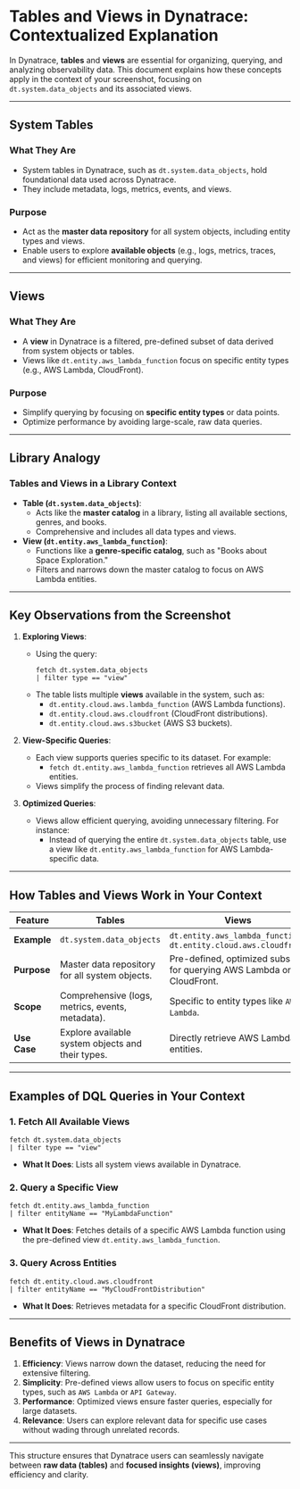 
# **Tables and Views in Dynatrace: Contextualized Explanation**

In Dynatrace, **tables** and **views** are essential for organizing, querying, and analyzing observability data. This document explains how these concepts apply in the context of your screenshot, focusing on `dt.system.data_objects` and its associated views.

---

## **System Tables**

### **What They Are**
- System tables in Dynatrace, such as `dt.system.data_objects`, hold foundational data used across Dynatrace.
- They include metadata, logs, metrics, events, and views.

### **Purpose**
- Act as the **master data repository** for all system objects, including entity types and views.
- Enable users to explore **available objects** (e.g., logs, metrics, traces, and views) for efficient monitoring and querying.

---

## **Views**

### **What They Are**
- A **view** in Dynatrace is a filtered, pre-defined subset of data derived from system objects or tables.
- Views like `dt.entity.aws_lambda_function` focus on specific entity types (e.g., AWS Lambda, CloudFront).

### **Purpose**
- Simplify querying by focusing on **specific entity types** or data points.
- Optimize performance by avoiding large-scale, raw data queries.

---

## **Library Analogy**

### **Tables and Views in a Library Context**
- **Table (`dt.system.data_objects`)**:
  - Acts like the **master catalog** in a library, listing all available sections, genres, and books.
  - Comprehensive and includes all data types and views.
- **View (`dt.entity.aws_lambda_function`)**:
  - Functions like a **genre-specific catalog**, such as "Books about Space Exploration."
  - Filters and narrows down the master catalog to focus on AWS Lambda entities.

---

## **Key Observations from the Screenshot**

1. **Exploring Views**:
   - Using the query:
     ```plaintext
     fetch dt.system.data_objects
     | filter type == "view"
     ```
   - The table lists multiple **views** available in the system, such as:
     - `dt.entity.cloud.aws.lambda_function` (AWS Lambda functions).
     - `dt.entity.cloud.aws.cloudfront` (CloudFront distributions).
     - `dt.entity.cloud.aws.s3bucket` (AWS S3 buckets).

2. **View-Specific Queries**:
   - Each view supports queries specific to its dataset. For example:
     - `fetch dt.entity.aws_lambda_function` retrieves all AWS Lambda entities.
   - Views simplify the process of finding relevant data.

3. **Optimized Queries**:
   - Views allow efficient querying, avoiding unnecessary filtering. For instance:
     - Instead of querying the entire `dt.system.data_objects` table, use a view like `dt.entity.aws_lambda_function` for AWS Lambda-specific data.

---

## **How Tables and Views Work in Your Context**

| **Feature**             | **Tables**                                    | **Views**                                      |
|--------------------------|-----------------------------------------------|-----------------------------------------------|
| **Example**             | `dt.system.data_objects`                      | `dt.entity.aws_lambda_function`, `dt.entity.cloud.aws.cloudfront` |
| **Purpose**             | Master data repository for all system objects.| Pre-defined, optimized subset for querying AWS Lambda or CloudFront. |
| **Scope**               | Comprehensive (logs, metrics, events, metadata).| Specific to entity types like `AWS Lambda`.   |
| **Use Case**            | Explore available system objects and their types.| Directly retrieve AWS Lambda entities.        |

---

## **Examples of DQL Queries in Your Context**

### **1. Fetch All Available Views**
```plaintext
fetch dt.system.data_objects
| filter type == "view"
```
- **What It Does**: Lists all system views available in Dynatrace.

### **2. Query a Specific View**
```plaintext
fetch dt.entity.aws_lambda_function
| filter entityName == "MyLambdaFunction"
```
- **What It Does**: Fetches details of a specific AWS Lambda function using the pre-defined view `dt.entity.aws_lambda_function`.

### **3. Query Across Entities**
```plaintext
fetch dt.entity.cloud.aws.cloudfront
| filter entityName == "MyCloudFrontDistribution"
```
- **What It Does**: Retrieves metadata for a specific CloudFront distribution.

---

## **Benefits of Views in Dynatrace**

1. **Efficiency**: Views narrow down the dataset, reducing the need for extensive filtering.
2. **Simplicity**: Pre-defined views allow users to focus on specific entity types, such as `AWS Lambda` or `API Gateway`.
3. **Performance**: Optimized views ensure faster queries, especially for large datasets.
4. **Relevance**: Users can explore relevant data for specific use cases without wading through unrelated records.

---

This structure ensures that Dynatrace users can seamlessly navigate between **raw data (tables)** and **focused insights (views)**, improving efficiency and clarity.
